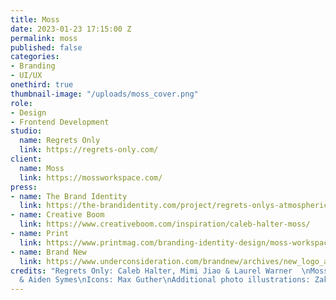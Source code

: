 ```yaml
---
title: Moss
date: 2023-01-23 17:15:00 Z
permalink: moss
published: false
categories:
- Branding
- UI/UX
onethird: true
thumbnail-image: "/uploads/moss_cover.png"
role:
- Design
- Frontend Development
studio:
  name: Regrets Only
  link: https://regrets-only.com/
client:
  name: Moss
  link: https://mossworkspace.com/
press:
- name: The Brand Identity
  link: https://the-brandidentity.com/project/regrets-onlys-atmospheric-identity-system-moss-reflects-infinite-potential-creativity
- name: Creative Boom
  link: https://www.creativeboom.com/inspiration/caleb-halter-moss/
- name: Print
  link: https://www.printmag.com/branding-identity-design/moss-workspace-is-revolutionizing-the-way-creatives-work-and-collaborate/
- name: Brand New
  link: https://www.underconsideration.com/brandnew/archives/new_logo_and_identity_for_moss_by_regretsonly.php
credits: "Regrets Only: Caleb Halter, Mimi Jiao & Laurel Warner  \nMoss: Nick Miller
  & Aiden Symes\nIcons: Max Guther\nAdditional photo illustrations: Zak Jensen"
---
```


